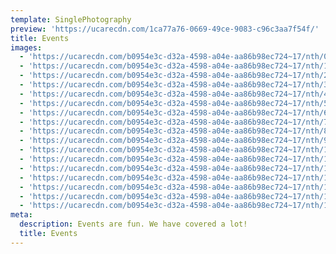 ```yaml
---
template: SinglePhotography
preview: 'https://ucarecdn.com/1ca77a76-0669-49ce-9083-c96c3aa7f54f/'
title: Events
images:
  - 'https://ucarecdn.com/b0954e3c-d32a-4598-a04e-aa86b98ec724~17/nth/0/'
  - 'https://ucarecdn.com/b0954e3c-d32a-4598-a04e-aa86b98ec724~17/nth/1/'
  - 'https://ucarecdn.com/b0954e3c-d32a-4598-a04e-aa86b98ec724~17/nth/2/'
  - 'https://ucarecdn.com/b0954e3c-d32a-4598-a04e-aa86b98ec724~17/nth/3/'
  - 'https://ucarecdn.com/b0954e3c-d32a-4598-a04e-aa86b98ec724~17/nth/4/'
  - 'https://ucarecdn.com/b0954e3c-d32a-4598-a04e-aa86b98ec724~17/nth/5/'
  - 'https://ucarecdn.com/b0954e3c-d32a-4598-a04e-aa86b98ec724~17/nth/6/'
  - 'https://ucarecdn.com/b0954e3c-d32a-4598-a04e-aa86b98ec724~17/nth/7/'
  - 'https://ucarecdn.com/b0954e3c-d32a-4598-a04e-aa86b98ec724~17/nth/8/'
  - 'https://ucarecdn.com/b0954e3c-d32a-4598-a04e-aa86b98ec724~17/nth/9/'
  - 'https://ucarecdn.com/b0954e3c-d32a-4598-a04e-aa86b98ec724~17/nth/10/'
  - 'https://ucarecdn.com/b0954e3c-d32a-4598-a04e-aa86b98ec724~17/nth/11/'
  - 'https://ucarecdn.com/b0954e3c-d32a-4598-a04e-aa86b98ec724~17/nth/12/'
  - 'https://ucarecdn.com/b0954e3c-d32a-4598-a04e-aa86b98ec724~17/nth/13/'
  - 'https://ucarecdn.com/b0954e3c-d32a-4598-a04e-aa86b98ec724~17/nth/14/'
  - 'https://ucarecdn.com/b0954e3c-d32a-4598-a04e-aa86b98ec724~17/nth/15/'
  - 'https://ucarecdn.com/b0954e3c-d32a-4598-a04e-aa86b98ec724~17/nth/16/'
meta:
  description: Events are fun. We have covered a lot!
  title: Events
---
```


